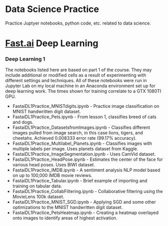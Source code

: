 # Data Science Practice
Practice Juptyer notebooks, python code, etc. related to data science.

# [Fast.ai](https://www.fast.ai) Deep Learning

### Deep Learning 1
  The notebooks listed here are based on part 1 of the course. They may include additional or modified cells as a result of experimenting with different settings and techniques. All of these notebooks were run in Jupyter Lab on my local machine in an Anaconda environment set up for deep learning work. The times shown for training correlate to a GTX 1080TI GPU.
  
- FastaiDL1Practice_MNISTdigits.ipynb - Practice image classification on MNIST handwritten digit dataset.
- FastaiDL1Practice_Pets.ipynb - From lesson 1, classifies breed of cats and dogs.
- FastaiDL1Practice_DatasetsfromImages.ipynb - Classifies different images pulled from image search, in this case lions, tigers, and cheetahs. Achieved 0.008333 error rate (99.17% accuracy).
- FastaiDL1Practice_Multilabel_Planets.ipynb - Classifies images with multiple labels per image. Uses planets dataset from Kaggle.
- FastaiDL1Practice_ImageSegmentation.ipynb - Uses CamVid dataset.
- FastaiDL1Practice_HeadPose.ipynb - Estimates the center of the face for various head poses. Uses BIWI dataset.
- FastaiDL1Practice_IMDB.ipynb - A sentiment analysis NLP model based on up to 100,000 IMDB movie reviews.
- FastaiDL1Practice_Tabular.ipynb - Brief example of importing and training on tabular data.
- FastaiDL1Practice_CollabFiltering.ipynb - Collaborative filtering using the MovieLens 100k dataset.
- FastaiDL1Practice_MNIST_SGD.ipynb - Applying SGD and some other optimizations to the MNIST handwritten digit dataset. 
- FastaiDL1Practice_PetsHeatmap.ipynb - Creating a heatmap overlayed onto images to identify areas of highest activation.
